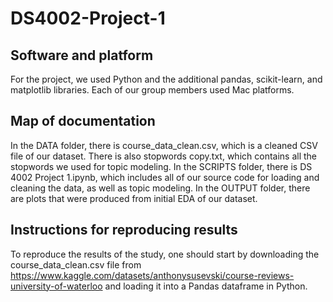 # DS4002-Project-1
## Software and platform
For the project, we used Python and the additional pandas, scikit-learn, and matplotlib libraries. Each of our group members used Mac platforms.

## Map of documentation
In the DATA folder, there is course_data_clean.csv, which is a cleaned CSV file of our dataset. There is also stopwords copy.txt, which contains all the stopwords we used for topic modeling. In the SCRIPTS folder, there is DS 4002 Project 1.ipynb, which includes all of our source code for loading and cleaning the data, as well as topic modeling. In the OUTPUT folder, there are plots that were produced from initial EDA of our dataset.

## Instructions for reproducing results
To reproduce the results of the study, one should start by downloading the course_data_clean.csv file from https://www.kaggle.com/datasets/anthonysusevski/course-reviews-university-of-waterloo and loading it into a Pandas dataframe in Python. 
